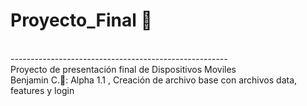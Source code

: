 # Proyecto_Final &#x1F537;
<br /> ------------------------------------------------------
<br/> Proyecto de presentación final de Dispositivos Moviles 
<br />Benjamin C.&#x1F4D8;: Alpha 1.1 , Creación de archivo base con archivos data, features y login 
